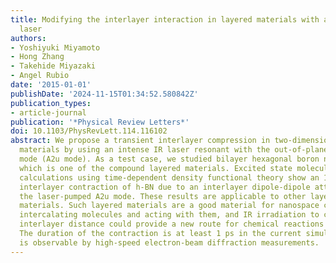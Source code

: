 ```yaml
---
title: Modifying the interlayer interaction in layered materials with an intense IR
  laser
authors:
- Yoshiyuki Miyamoto
- Hong Zhang
- Takehide Miyazaki
- Angel Rubio
date: '2015-01-01'
publishDate: '2024-11-15T01:34:52.580842Z'
publication_types:
- article-journal
publication: '*Physical Review Letters*'
doi: 10.1103/PhysRevLett.114.116102
abstract: We propose a transient interlayer compression in two-dimensional compound
  materials by using an intense IR laser resonant with the out-of-plane optical phonon
  mode (A2u mode). As a test case, we studied bilayer hexagonal boron nitride (h-BN),
  which is one of the compound layered materials. Excited state molecular dynamics
  calculations using time-dependent density functional theory show an 11.3% transient
  interlayer contraction of h-BN due to an interlayer dipole-dipole attraction of
  the laser-pumped A2u mode. These results are applicable to other layered compound
  materials. Such layered materials are a good material for nanospace chemistry, e.g.,
  intercalating molecules and acting with them, and IR irradiation to contract the
  interlayer distance could provide a new route for chemical reactions under pressure.
  The duration of the contraction is at least 1 ps in the current simulation, which
  is observable by high-speed electron-beam diffraction measurements.
---
```

